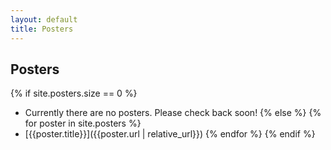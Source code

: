```yaml
---
layout: default
title: Posters
---
```


## Posters
{% if site.posters.size == 0 %}
  * Currently there are no posters.  Please check back soon!
{% else %}
    {% for poster in site.posters %}
  * [{{poster.title}}]({{poster.url | relative_url}})
    {% endfor %}
{% endif %}